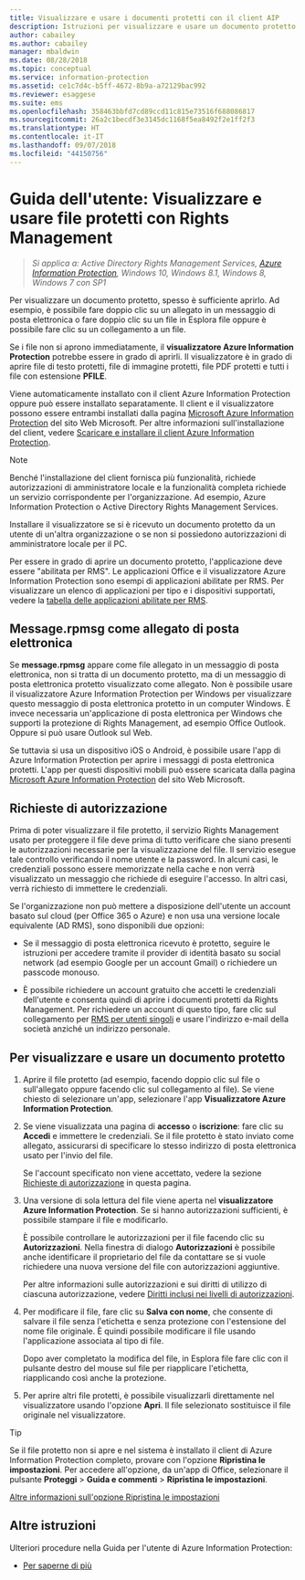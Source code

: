 ```yaml
---
title: Visualizzare e usare i documenti protetti con il client AIP
description: Istruzioni per visualizzare e usare un documento protetto che richiede l'installazione del client Azure Information Protection.
author: cabailey
ms.author: cabailey
manager: mbaldwin
ms.date: 08/28/2018
ms.topic: conceptual
ms.service: information-protection
ms.assetid: ce1c7d4c-b5ff-4672-8b9a-a72129bac992
ms.reviewer: esaggese
ms.suite: ems
ms.openlocfilehash: 358463bbfd7cd89ccd11c815e73516f688086817
ms.sourcegitcommit: 26a2c1becdf3e3145dc1168f5ea8492f2e1ff2f3
ms.translationtype: HT
ms.contentlocale: it-IT
ms.lasthandoff: 09/07/2018
ms.locfileid: "44150756"
---
```

# <a name="user-guide-view-and-use-files-that-have-been-protected-by-rights-management"></a>Guida dell'utente: Visualizzare e usare file protetti con Rights Management

>*Si applica a: Active Directory Rights Management Services, [Azure Information Protection](https://azure.microsoft.com/pricing/details/information-protection), Windows 10, Windows 8.1, Windows 8, Windows 7 con SP1*

Per visualizzare un documento protetto, spesso è sufficiente aprirlo. Ad esempio, è possibile fare doppio clic su un allegato in un messaggio di posta elettronica o fare doppio clic su un file in Esplora file oppure è possibile fare clic su un collegamento a un file.

Se i file non si aprono immediatamente, il **visualizzatore Azure Information Protection** potrebbe essere in grado di aprirli. Il visualizzatore è in grado di aprire file di testo protetti, file di immagine protetti, file PDF protetti e tutti i file con estensione **PFILE**.

Viene automaticamente installato con il client Azure Information Protection oppure può essere installato separatamente. Il client e il visualizzatore possono essere entrambi installati dalla pagina [Microsoft Azure Information Protection](https://go.microsoft.com/fwlink/?LinkId=303970) del sito Web Microsoft. Per altre informazioni sull'installazione del client, vedere [Scaricare e installare il client Azure Information Protection](install-client-app.md).

> [!NOTE]
> Benché l'installazione del client fornisca più funzionalità, richiede autorizzazioni di amministratore locale e la funzionalità completa richiede un servizio corrispondente per l'organizzazione. Ad esempio, Azure Information Protection o Active Directory Rights Management Services.
> 
> Installare il visualizzatore se si è ricevuto un documento protetto da un utente di un'altra organizzazione o se non si possiedono autorizzazioni di amministratore locale per il PC.

Per essere in grado di aprire un documento protetto, l'applicazione deve essere "abilitata per RMS". Le applicazioni Office e il visualizzatore Azure Information Protection sono esempi di applicazioni abilitate per RMS. Per visualizzare un elenco di applicazioni per tipo e i dispositivi supportati, vedere la [tabella delle applicazioni abilitate per RMS](../requirements-applications.md#rms-enlightened-applications).  
## <a name="messagerpmsg-as-an-email-attachment"></a>Message.rpmsg come allegato di posta elettronica

Se **message.rpmsg** appare come file allegato in un messaggio di posta elettronica, non si tratta di un documento protetto, ma di un messaggio di posta elettronica protetto visualizzato come allegato. Non è possibile usare il visualizzatore Azure Information Protection per Windows per visualizzare questo messaggio di posta elettronica protetto in un computer Windows. È invece necessaria un'applicazione di posta elettronica per Windows che supporti la protezione di Rights Management, ad esempio Office Outlook. Oppure si può usare Outlook sul Web.

Se tuttavia si usa un dispositivo iOS o Android, è possibile usare l'app di Azure Information Protection per aprire i messaggi di posta elettronica protetti. L'app per questi dispositivi mobili può essere scaricata dalla pagina [Microsoft Azure Information Protection](https://go.microsoft.com/fwlink/?LinkId=303970) del sito Web Microsoft.

## <a name="prompts-for-authentication"></a>Richieste di autorizzazione

Prima di poter visualizzare il file protetto, il servizio Rights Management usato per proteggere il file deve prima di tutto verificare che siano presenti le autorizzazioni necessarie per la visualizzazione del file. Il servizio esegue tale controllo verificando il nome utente e la password. In alcuni casi, le credenziali possono essere memorizzate nella cache e non verrà visualizzato un messaggio che richiede di eseguire l'accesso. In altri casi, verrà richiesto di immettere le credenziali.

Se l'organizzazione non può mettere a disposizione dell'utente un account basato sul cloud (per Office 365 o Azure) e non usa una versione locale equivalente (AD RMS), sono disponibili due opzioni:

- Se il messaggio di posta elettronica ricevuto è protetto, seguire le istruzioni per accedere tramite il provider di identità basato su social network (ad esempio Google per un account Gmail) o richiedere un passcode monouso.

- È possibile richiedere un account gratuito che accetti le credenziali dell'utente e consenta quindi di aprire i documenti protetti da Rights Management. Per richiedere un account di questo tipo, fare clic sul collegamento per [RMS per utenti singoli](http://go.microsoft.com/fwlink/?LinkId=309469) e usare l'indirizzo e-mail della società anziché un indirizzo personale. 

## <a name="to-view-and-use-a-protected-document"></a>Per visualizzare e usare un documento protetto

1. Aprire il file protetto (ad esempio, facendo doppio clic sul file o sull'allegato oppure facendo clic sul collegamento al file). Se viene chiesto di selezionare un'app, selezionare l'app **Visualizzatore Azure Information Protection**. 

2. Se viene visualizzata una pagina di **accesso** o **iscrizione**: fare clic su **Accedi** e immettere le credenziali. Se il file protetto è stato inviato come allegato, assicurarsi di specificare lo stesso indirizzo di posta elettronica usato per l'invio del file.
    
    Se l'account specificato non viene accettato, vedere la sezione [Richieste di autorizzazione](#prompts-for-authentication) in questa pagina.

3. Una versione di sola lettura del file viene aperta nel **visualizzatore Azure Information Protection**. Se si hanno autorizzazioni sufficienti, è possibile stampare il file e modificarlo. 

    È possibile controllare le autorizzazioni per il file facendo clic su **Autorizzazioni**. Nella finestra di dialogo **Autorizzazioni** è possibile anche identificare il proprietario del file da contattare se si vuole richiedere una nuova versione del file con autorizzazioni aggiuntive.
    
    Per altre informazioni sulle autorizzazioni e sui diritti di utilizzo di ciascuna autorizzazione, vedere [Diritti inclusi nei livelli di autorizzazioni](../configure-usage-rights.md#rights-included-in-permissions-levels).

4. Per modificare il file, fare clic su **Salva con nome**, che consente di salvare il file senza l'etichetta e senza protezione con l'estensione del nome file originale. È quindi possibile modificare il file usando l'applicazione associata al tipo di file. 
    
    Dopo aver completato la modifica del file, in Esplora file fare clic con il pulsante destro del mouse sul file per riapplicare l'etichetta, riapplicando così anche la protezione.

5. Per aprire altri file protetti, è possibile visualizzarli direttamente nel visualizzatore usando l'opzione **Apri**. Il file selezionato sostituisce il file originale nel visualizzatore. 

> [!TIP]
> Se il file protetto non si apre e nel sistema è installato il client di Azure Information Protection completo, provare con l'opzione **Ripristina le impostazioni**. Per accedere all'opzione, da un'app di Office, selezionare il pulsante **Proteggi** > **Guida e commenti** > **Ripristina le impostazioni**. 
> 
> [Altre informazioni sull'opzione Ripristina le impostazioni](client-admin-guide.md#more-information-about-the-reset-settings-option)

## <a name="other-instructions"></a>Altre istruzioni
Ulteriori procedure nella Guida per l'utente di Azure Information Protection:

-   [Per saperne di più](client-user-guide.md#what-do-you-want-to-do)

